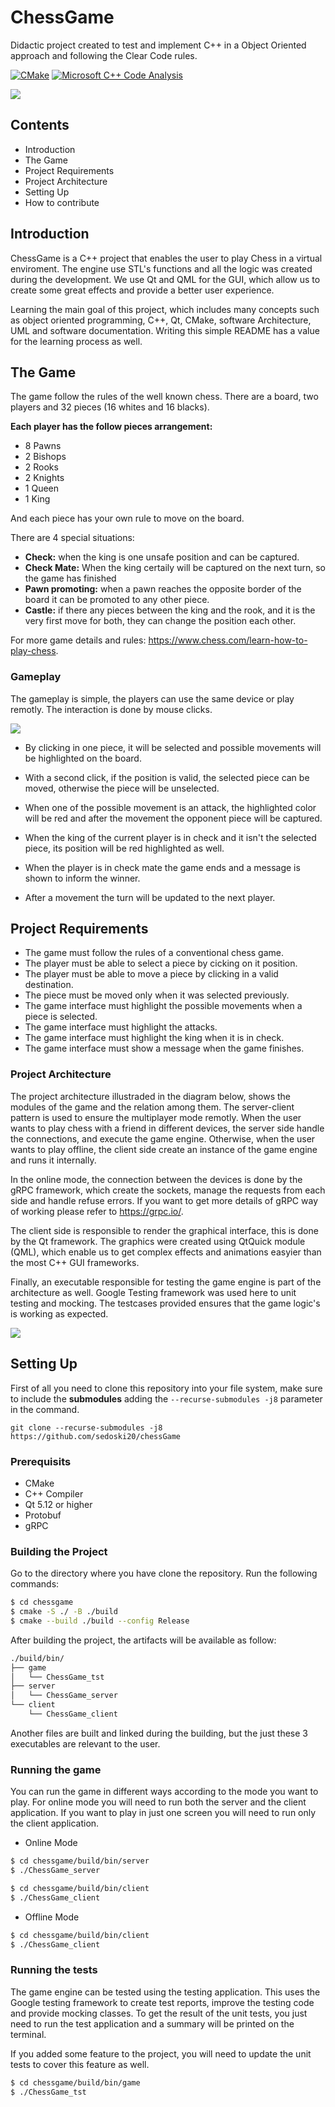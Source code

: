 # ChessGame
Didactic project created to test and implement C++ in a Object Oriented approach and following the Clear Code rules.

[![CMake](https://github.com/sedoski20/chessGame/actions/workflows/build.yml/badge.svg)](https://github.com/sedoski20/chessGame/actions/workflows/build.yml) [![Microsoft C++ Code Analysis](https://github.com/sedoski20/chessGame/actions/workflows/msvc.yml/badge.svg)](https://github.com/sedoski20/chessGame/actions/workflows/msvc.yml)

![](/doc/main.PNG)

## Contents

* Introduction
* The Game
* Project Requirements
* Project Architecture
* Setting Up
* How to contribute
  

## Introduction

ChessGame is a C++ project that enables the user to play Chess in a virtual enviroment.
The engine use STL's functions and all the logic was created during the development. 
We use Qt and QML for the GUI, which allow us to create some great effects and provide a better user experience.

Learning the main goal of this project, which includes many concepts such as object oriented programming, C++, Qt, CMake, software Architecture, UML and software documentation. Writing this simple README has a value for the learning process as well.

## The Game

The game follow the rules of the well known chess. There are a board, two players and 32 pieces (16 whites and 16 blacks).

**Each player has the follow pieces arrangement:**

* 8 Pawns
* 2 Bishops
* 2 Rooks
* 2 Knights
* 1 Queen 
* 1 King

And each piece has your own rule to move on the board.

There are 4 special situations:

* **Check:** when the king is one unsafe position and can be captured.
* **Check Mate:** When the king certaily will be captured on the next turn, so the game has finished
* **Pawn promoting:** when a pawn reaches the opposite border of the board it can be promoted to any other piece.
* **Castle:** if there any pieces between the king and the rook, and it is the very first move for both, they can change the position each other. 

For more game details and rules: https://www.chess.com/learn-how-to-play-chess.

### Gameplay

The gameplay is simple, the  players can use the same device or play remotly. The interaction is done by mouse clicks.

![](https://i.giphy.com/media/71wW6cZUvQyMdet34g/giphy.gif)

* By clicking in one piece, it will be selected and possible movements will be highlighted on the board. 
  
* With a second click, if the position is valid, the selected piece can be moved,  otherwise the piece will be unselected. 

* When one of the possible movement is an attack, the highlighted color will be red and after the movement the opponent piece will be captured.

* When the king of the current player is in check and it isn't the selected piece, its position will be red highlighted as well.

* When the player is in check mate the game ends and a message is shown to inform the winner.
  
* After a movement the turn will be updated to the next player.

## Project Requirements

* The game must follow the rules of a conventional chess game.
* The player must be able to select a piece by cicking on it position.
* The player must be able to move a piece by clicking in a valid destination.
* The piece must be moved only when it was selected previously.
* The game interface must highlight the possible movements when a piece is selected.
* The game interface must highlight the attacks.
* The game interface must highlight the king when it is in check.
* The game interface must show a message when the game finishes.

### Project Architecture

The project architecture illustraded in the diagram below, shows the modules of the game and the relation among them. The server-client pattern is used to ensure the multiplayer mode remotly. When the user wants to play chess with a friend in different devices, the server side handle the connections, and execute the game engine. Otherwise, when the user wants to play offline, the client side create an instance of the game engine and runs it internally.

In the online mode, the connection between the devices is done by the gRPC framework, which create the sockets, manage the requests from each side and handle refuse errors. If you want to get more details of gRPC way of working please refer to https://grpc.io/.

The client side is responsible to render the graphical interface, this is done by the Qt framework. The graphics were created using QtQuick module (QML), which enable us to get complex effects and animations easyier than the most C++ GUI frameworks.

Finally, an executable responsible for testing the game engine is part of the architecture as well. Google Testing framework was used here to unit testing and mocking. The testcases provided ensures that the game logic's is working as expected.

![](/doc/component_diagram.png)

## Setting Up

First of all you need to clone this repository into your file system, make sure to include the **submodules** adding the `--recurse-submodules -j8` parameter in the command.

```git clone --recurse-submodules -j8 https://github.com/sedoski20/chessGame```

### Prerequisits

* CMake 
* C++ Compiler 
* Qt 5.12 or higher 
* Protobuf
* gRPC

### Building the Project

Go to the directory where you have clone the repository. Run the following commands:

```bash
$ cd chessgame
$ cmake -S ./ -B ./build
$ cmake --build ./build --config Release
```

After building the project, the artifacts will be available as follow:

```bash
./build/bin/
├── game
│   └── ChessGame_tst
├── server
│   └── ChessGame_server
└── client
    └── ChessGame_client
```

Another files are built and linked during the building, but the just these 3 executables are relevant to the user.

### Running the game

You can run the game in different ways according to the mode you want to play. For online mode you will need to run both the server and the client application. If you want to play in just one screen you will need to run only the client application.

* Online Mode

```bash
$ cd chessgame/build/bin/server
$ ./ChessGame_server

$ cd chessgame/build/bin/client
$ ./ChessGame_client
```

* Offline Mode

```bash
$ cd chessgame/build/bin/client
$ ./ChessGame_client
```

### Running the tests

The game engine can be tested using the testing application. This uses the Google testing framework to create test reports, improve the testing code and provide mocking classes. To get the result of the unit tests, you just need to run the test application and a summary will be printed on the terminal. 

If you added some feature to the project, you will need to update the unit tests to cover this feature as well.

```bash
$ cd chessgame/build/bin/game
$ ./ChessGame_tst
```







